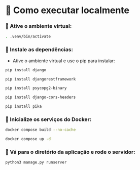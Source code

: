 # 📜 Como executar localmente

### 📌 Ative o ambiente virtual:

```bash
. .venv/bin/activate
```

### 📌 Instale as dependências:

-   Ative o ambiente virtual e use o pip para instalar:

```bash
pip install django

pip install djangorestframework 

pip install psycopg2-binary

pip install django-cors-headers 

pip install pika
```

### 📌 Inicialize os serviços do Docker:

```bash
docker compose build --no-cache

docker compose up -d
```

### 📌 Vá para o diretório da aplicação e rode o servidor:

```bash
python3 manage.py runserver
```
